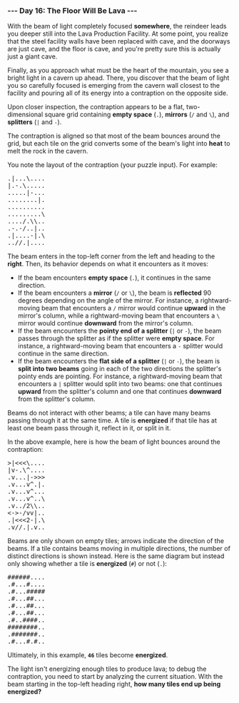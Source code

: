 ### --- Day 16: The Floor Will Be Lava ---

With the beam of light completely focused **somewhere**, the reindeer leads you
deeper still into the Lava Production Facility. At some point, you realize
that the steel facility walls have been replaced with cave, and the
doorways are just cave, and the floor is cave, and you're pretty sure this
is actually just a giant cave.

Finally, as you approach what must be the heart of the mountain, you see a
bright light in a cavern up ahead. There, you discover that the beam of
light you so carefully focused is emerging from the cavern wall closest to
the facility and pouring all of its energy into a contraption on the
opposite side.

Upon closer inspection, the contraption appears to be a flat, two-
dimensional square grid containing **empty space** (`.`), **mirrors** (`/` and `\`), and
**splitters** (`|` and `-`).

The contraption is aligned so that most of the beam bounces around the
grid, but each tile on the grid converts some of the beam's light into **heat**
to melt the rock in the cavern.

You note the layout of the contraption (your puzzle input). For example:

<pre>
.|...\....
|.-.\.....
.....|-...
........|.
..........
.........\
..../.\\..
.-.-/..|..
.|....-|.\
..//.|....
</pre>

The beam enters in the top-left corner from the left and heading to the
**right**. Then, its behavior depends on what it encounters as it moves:

- If the beam encounters **empty space** (`.`), it continues in the same
  direction.
- If the beam encounters a **mirror** (`/` or `\`), the beam is **reflected** 90
  degrees depending on the angle of the mirror. For instance, a
  rightward-moving beam that encounters a `/` mirror would continue **upward**
  in the mirror's column, while a rightward-moving beam that encounters
  a `\` mirror would continue **downward** from the mirror's column.
- If the beam encounters the **pointy end of a splitter** (`|` or `-`), the beam
  passes through the splitter as if the splitter were **empty space**. For
  instance, a rightward-moving beam that encounters a `-` splitter would
  continue in the same direction.
- If the beam encounters the **flat side of a splitter** (`|` or `-`), the beam
  is **split into two beams** going in each of the two directions the
  splitter's pointy ends are pointing. For instance, a rightward-moving
  beam that encounters a `|` splitter would split into two beams: one that
  continues **upward** from the splitter's column and one that continues
  **downward** from the splitter's column.

Beams do not interact with other beams; a tile can have many beams passing
through it at the same time. A tile is **energized** if that tile has at least
one beam pass through it, reflect in it, or split in it.

In the above example, here is how the beam of light bounces around the
contraption:

<pre>
>|<<<\....
|v-.\^....
.v...|->>>
.v...v^.|.
.v...v^...
.v...v^..\
.v../2\\..
<->-/vv|..
.|<<<2-|.\
.v//.|.v..
</pre>

Beams are only shown on empty tiles; arrows indicate the direction of the
beams. If a tile contains beams moving in multiple directions, the number
of distinct directions is shown instead. Here is the same diagram but
instead only showing whether a tile is **energized** (`#`) or not (`.`):

<pre>
######....
.#...#....
.#...#####
.#...##...
.#...##...
.#...##...
.#..####..
########..
.#######..
.#...#.#..
</pre>

Ultimately, in this example, **`46`** tiles become **energized**.

The light isn't energizing enough tiles to produce lava; to debug the
contraption, you need to start by analyzing the current situation. With the
beam starting in the top-left heading right, **how many tiles end up being
energized?**
